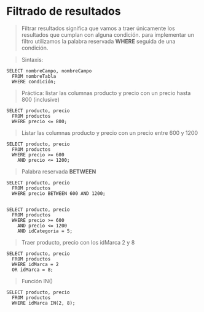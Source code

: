 # Filtrado de resultados

> Filtrar resultados significa que vamos a traer únicamente los resultados que cumplan con alguna condición.
> para implementar un filtro utilizamos la palabra reservada **WHERE** seguida de una condición.

> Sintaxis: 

    SELECT nombreCampo, nombreCampo  
      FROM nombreTabla  
      WHERE condición;   

> Práctica: listar las columnas producto y precio con un precio hasta 800 (inclusive)

    SELECT producto, precio  
      FROM productos   
      WHERE precio <= 800;   

> Listar las columnas producto y precio con un precio
> entre 600 y 1200 

    SELECT producto, precio  
      FROM productos   
      WHERE precio >= 600 
        AND precio <= 1200; 

> Palabra reservada **BETWEEN**

    SELECT producto, precio  
      FROM productos   
      WHERE precio BETWEEN 600 AND 1200;


    SELECT producto, precio  
      FROM productos  
      WHERE precio >= 600  
        AND precio <= 1200  
        AND idCategoria = 5;    

> Traer producto, precio con los idMarca 2 y 8

    SELECT producto, precio   
      FROM productos  
      WHERE idMarca = 2    
      OR idMarca = 8;  

> Función IN()

    SELECT producto, precio  
      FROM productos  
      WHERE idMarca IN(2, 8);  

